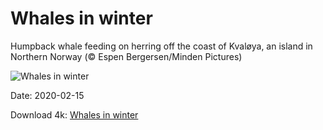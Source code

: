# Whales in winter

Humpback whale feeding on herring off the coast of Kvaløya, an island in Northern Norway (© Espen Bergersen/Minden Pictures)

![Whales in winter](https://bing.com/th?id=OHR.HumpbackHerring_EN-US7403030704_UHD.jpg&rf=LaDigue_UHD.jpg&pid=hp&w=1024&h=576)

Date: 2020-02-15

Download 4k: [Whales in winter](https://bing.com/th?id=OHR.HumpbackHerring_EN-US7403030704_UHD.jpg&rf=LaDigue_UHD.jpg&pid=hp&w=3840&h=2160)

